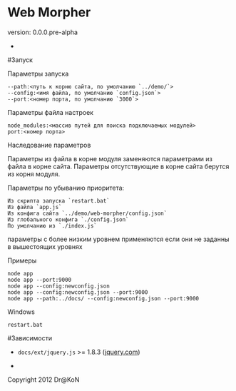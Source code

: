 Web Morpher
=
version: 0.0.0.pre-alpha

-

#Запуск

Параметры запуска

    --path:<путь к корню сайта, по умолчанию `../demo/`>
    --config:<имя файла, по умолчанию `config.json`>
    --port:<номер порта, по умолчанию `3000`>

Параметры файла настроек

    node_modules:<массив путей для поиска подключаемых модулей>
    port:<номер порта>

Наследование параметров

Параметры из файла в корне модуля заменяются параметрами из файла в корне сайта. Параметры отсутствующие в корне сайта берутся из корня модуля.

Параметры по убыванию приоритета: 

    Из скрипта запуска `restart.bat`
    Из файла `app.js`
    Из конфига сайта `../demo/web-morpher/config.json`
    Из глобального конфига `./config.json`
    По умолчанию из `./index.js`

параметры с более низким уровнем применяются если они не заданны в вышестоящих уровнях

Примеры

    node app
    node app --port:9000
    node app --config:newconfig.json
    node app --config:newconfig.json --port:9000
    node app --path:../docs/ --config:newconfig.json --port:9000

Windows

    restart.bat

#Зависимости

  - `docs/ext/jquery.js` >= 1.8.3 ([jquery.com](http://jquery.com/))

-

Copyright 2012 Dr@KoN
